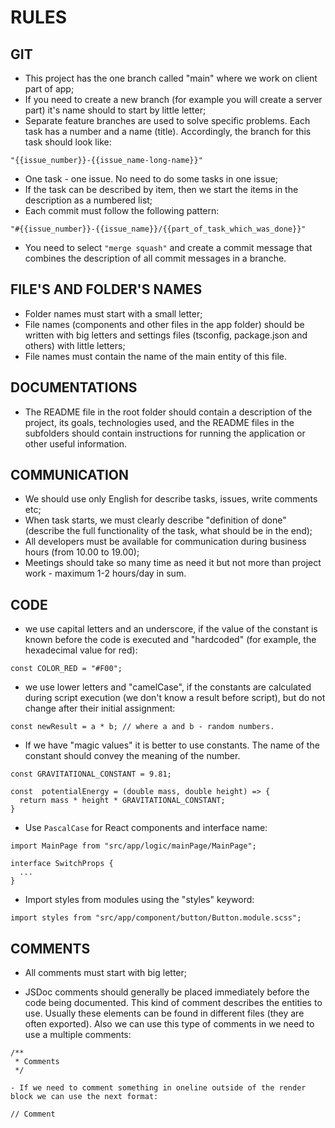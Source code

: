 # RULES

## GIT

- This project has the one branch called "main" where we work on client part of app;
- If you need to create a new branch (for example you will create a server part) it's name should to start by little letter;
- Separate feature branches are used to solve specific problems. Each task has a number and a name (title). Accordingly, the branch for this task should look like:  
 
```
"{{issue_number}}-{{issue_name-long-name}}"
```  

- One task - one issue. No need to do some tasks in one issue;
- If the task can be described by item, then we start the items in the description as a numbered list;
- Each commit must follow the following pattern:  
  
``` 
"#{{issue_number}}-{{issue_name}}/{{part_of_task_which_was_done}}"
```  

- You need to select `"merge squash"` and create a commit message that combines the description of all commit messages in a branche.

## FILE'S AND FOLDER'S NAMES

- Folder names must start with a small letter;
- File names (components and other files in the app folder) should be written with big letters and settings files (tsconfig, package.json and others) with little letters;
- File names must contain the name of the main entity of this file.

## DOCUMENTATIONS

- The README file in the root folder should contain a description of the project, its goals, technologies used, and the README files in the subfolders should contain instructions for running the application or other useful information.

## COMMUNICATION

- We should use only English for describe tasks, issues, write comments etc;
- When task starts, we must clearly describe "definition of done" (describe the full functionality of the task, what should be in the end);
- All developers must be available for communication during business hours (from 10.00 to 19.00);
- Meetings should take so many time as need it but not more than project work - maximum 1-2 hours/day in sum.

## CODE

- we use capital letters and an underscore, if the value of the constant is known before the code is executed and "hardcoded" (for example, the hexadecimal value for red):  
		  
```
const COLOR_RED = "#F00";
```  
    
- we use lower letters and "camelCase", if the constants are calculated during script execution (we don't know a result before script), but do not change after their initial assignment:  
      

```
const newResult = a * b; // where a and b - random numbers.
```  
    

* If we have "magic values" it is better to use constants. The name of the constant should convey the meaning of the number.  
 

```
const GRAVITATIONAL_CONSTANT = 9.81;

const  potentialEnergy = (double mass, double height) => {
  return mass * height * GRAVITATIONAL_CONSTANT;
}
```  


- Use `PascalCase` for React components and interface name:  
 

```
import MainPage from "src/app/logic/mainPage/MainPage";
```  


```
interface SwitchProps {
  ...
}
```  


- Import styles from modules using the "styles" keyword:

```
import styles from "src/app/component/button/Button.module.scss";
```

## COMMENTS

- All comments must start with big letter;

- JSDoc comments should generally be placed immediately before the code being documented. This kind of comment describes the entities to use. Usually these elements can be found in different files (they are often exported). Also we can use this type of comments in we need to use a multiple comments:  
  
```
/**
 * Comments
 */
```  

	- If we need to comment something in oneline outside of the render block we can use the next format:  
  
```
// Comment
```
